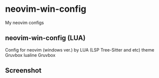 # neovim-win-config
My neovim configs
## neovim-win-config (LUA)
Config for neovim (windows ver.) by  LUA (LSP Tree-Sitter and etc)
theme Gruvbox
lualine Gruvbox

## Screenshot


